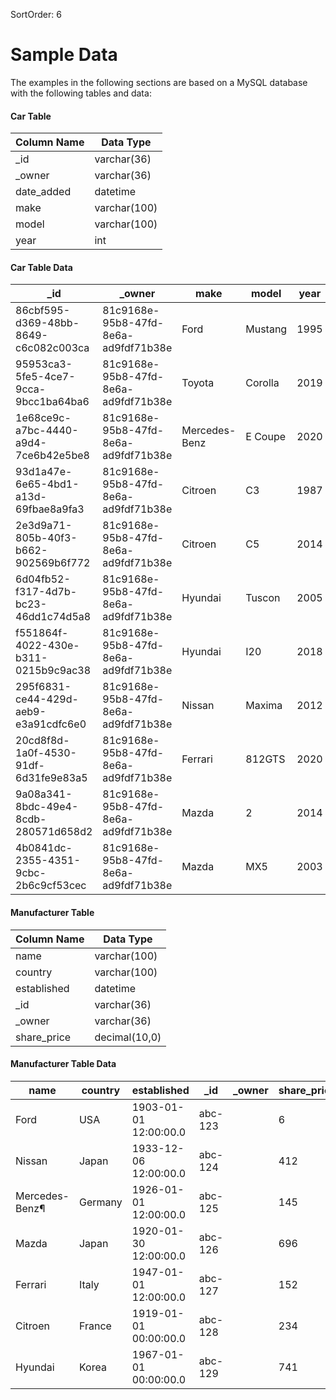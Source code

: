 SortOrder: 6
# Sample Data

The examples in the following sections are based on a MySQL database with the following tables and data:



#### Car Table
|Column Name|Data Type   |
|-----------------|------|
|_id        |varchar(36) |
|_owner|varchar(36)
|date_added| datetime|
|make| varchar(100)|
|model|varchar(100)|
|year| int|
  


#### Car Table Data

|_id |_owner |make |model|year|date_added |
|------------------------------------|------------------------------------|-------------|-------|----|---------------------|
|86cbf595-d369-48bb-8649-c6c082c003ca|81c9168e-95b8-47fd-8e6a-ad9fdf71b38e| Ford | Mustang | 1995 | 2001-06-07 21\:00\:00.0|
|95953ca3-5fe5-4ce7-9cca-9bcc1ba64ba6|81c9168e-95b8-47fd-8e6a-ad9fdf71b38e|Toyota |Corolla|2019|2020-09-30 21\:30\:00.0|
|1e68ce9c-a7bc-4440-a9d4-7ce6b42e5be8|81c9168e-95b8-47fd-8e6a-ad9fdf71b38e|Mercedes-Benz|E Coupe|2020|2020-06-16 21\:30\:00.0|
|93d1a47e-6e65-4bd1-a13d-69fbae8a9fa3|81c9168e-95b8-47fd-8e6a-ad9fdf71b38e|Citroen |C3 |1987|2020-02-13 22\:00\:00.0|
|2e3d9a71-805b-40f3-b662-902569b6f772|81c9168e-95b8-47fd-8e6a-ad9fdf71b38e|Citroen |C5 |2014|2015-03-31 21\:00\:00.0|
|6d04fb52-f317-4d7b-bc23-46dd1c74d5a8|81c9168e-95b8-47fd-8e6a-ad9fdf71b38e|Hyundai |Tuscon |2005|2020-08-31 21\:00\:00.0|
|f551864f-4022-430e-b311-0215b9c9ac38|81c9168e-95b8-47fd-8e6a-ad9fdf71b38e|Hyundai |I20 |2018|2018-07-31 21\:00\:00.0|
|295f6831-ce44-429d-aeb9-e3a91cdfc6e0|81c9168e-95b8-47fd-8e6a-ad9fdf71b38e|Nissan |Maxima |2012|2012-07-31 21\:00\:00.0|
|20cd8f8d-1a0f-4530-91df-6d31fe9e83a5|81c9168e-95b8-47fd-8e6a-ad9fdf71b38e|Ferrari |812GTS |2020|2020-03-31 21\:00\:00.0|
|9a08a341-8bdc-49e4-8cdb-280571d658d2|81c9168e-95b8-47fd-8e6a-ad9fdf71b38e|Mazda |2 |2014|2013-06-22 21\:00\:00.0|
|4b0841dc-2355-4351-9cbc-2b6c9cf53cec|81c9168e-95b8-47fd-8e6a-ad9fdf71b38e|Mazda |MX5 |2003|2002-12-09 22\:00\:00.0|



#### Manufacturer Table

|Column Name|Data Type |
|-----------------|------|
|name | varchar(100) |
|country | varchar(100) |
|established | datetime |
|_id | varchar(36)|
|_owner | varchar(36)|
|share_price | decimal(10,0) |



#### Manufacturer Table Data

|name          |country|established          |_id    |_owner|share_price|
|--------------|-------|---------------------|-------|------|-----------|
|Ford          |USA    |1903-01-01 12\:00\:00.0|abc-123|      |          6|
|Nissan        |Japan  |1933-12-06 12\:00\:00.0|abc-124|      |        412|
|Mercedes-Benz¶|Germany|1926-01-01 12\:00\:00.0|abc-125|      |        145|
|Mazda         |Japan  |1920-01-30 12\:00\:00.0|abc-126|      |        696|
|Ferrari       |Italy  |1947-01-01 12\:00\:00.0|abc-127|      |        152|
|Citroen       |France |1919-01-01 00\:00\:00.0|abc-128|      |        234|
|Hyundai       |Korea  |1967-01-01 00\:00\:00.0|abc-129|      |        741|

